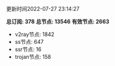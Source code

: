 更新时间2022-07-27 23:14:27

**总订阅: 378**
**总节点: 13546**
**有效节点: 2663**
- v2ray节点: 1842
- ss节点: 647
- ssr节点: 16
- trojan节点: 158

